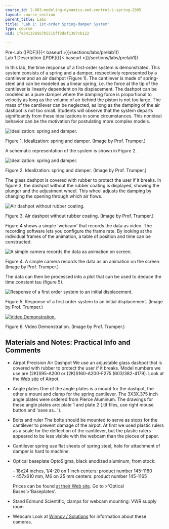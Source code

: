 ```yaml
---
course_id: 2-003-modeling-dynamics-and-control-i-spring-2005
layout: course_section
parent_title: Labs
title: 'Lab 1: 1st-order Spring-damper System'
type: course
uid: 1fe341328567b5515ff2def1307cb122

---
```


Pre-Lab ([PDF]({{< baseurl >}}/sections/labs/prelab1))  
Lab 1 Description ([PDF]({{< baseurl >}}/sections/labs/prelab1))

In this lab, the time response of a first-order system is demonstrated. This system consists of a spring and a damper, respectively represented by a cantilever and an air dashpot (Figure 1). The cantilever is made of spring-steel and can be modeled as a linear spring, i.e. the force at the tip of the cantilever is linearly dependent on its displacement. The dashpot can be modeled as a pure damper where the damping force is proportional to velocity as long as the volume of air behind the piston is not too large. The mass of the cantilever can be neglected, as long as the damping of the air dashpot is not too small. Students will observe that the system departs significantly from these idealizations in some circumstances. This nonideal behavior can be the motivation for postulating more complex models.

![Idealization: spring and damper.](/courses/mechanical-engineering/2-003-modeling-dynamics-and-control-i-spring-2005/labs/lab1fig1.jpg)

Figure 1. Idealization: spring and damper. (Image by Prof. Trumper.)

A schematic representation of the system is shown in Figure 2.

![Idealization: spring and damper.](/courses/mechanical-engineering/2-003-modeling-dynamics-and-control-i-spring-2005/labs/lab1fig2.gif)

Figure 2. Idealization: spring and damper. (Image by Prof. Trumper.)

The glass dashpot is covered with rubber to protect the user if it breaks. In figure 3, the dashpot without the rubber coating is displayed, showing the plunger and the adjustment wheel. This wheel adjusts the damping by changing the opening through which air flows.

![Air dashpot without rubber coating.](/courses/mechanical-engineering/2-003-modeling-dynamics-and-control-i-spring-2005/labs/lab1fig3.jpg)

Figure 3. Air dashpot without rubber coating. (Image by Prof. Trumper.)

Figure 4 shows a simple 'webcam' that records the data as video. The recording software lets you configure the frame rate. By looking at the individual frames of the animation, a table of position and time can be constructed.

![A simple camera records the data as animation on screen.](/courses/mechanical-engineering/2-003-modeling-dynamics-and-control-i-spring-2005/labs/lab1fig4.jpg)

Figure 4. A simple camera records the data as an animation on the screen. (Image by Prof. Trumper.)

The data can then be processed into a plot that can be used to deduce the time constant tau (figure 5).

![Response of a first order system to an initial displacement.](/courses/mechanical-engineering/2-003-modeling-dynamics-and-control-i-spring-2005/labs/lab1fig5.gif)

Figure 5. Response of a first order system to an initial displacement. (Image by Prof. Trumper.)

[![Video Demonstration.](/courses/mechanical-engineering/2-003-modeling-dynamics-and-control-i-spring-2005/labs/screenshot1.jpg)](/ans7870/2/2.003/s05/labs/Lab1.mov)

Figure 6. Video Demonstration. (Image by Prof. Trumper.)

Materials and Notes: Practical Info and Comments
------------------------------------------------

*   Airpot Precision Air Dashpot We use an adjustable glass dashpot that is covered with rubber to protect the user if it breaks. Model numbers we use are (2K)S95-A200 or (2K)S160-A200-F275 (603/382-4179). Look at the [Web site](http://www.airpot.com/) of Airpot.
    
*   Angle plates One of the angle plates is a mount for the dashpot, the other a mount and clamp for the spring cantilever. The 3X3X.375 inch angle plates were ordered from Pierce Aluminum. The drawings for these angle plates are: plate 1 and plate 2 (.tif files, use right mouse button and 'save as...').
    
*   Bolts and ruler The bolts should be mounted to serve as stops for the cantilever to prevent damage of the airpot. At first we used plastic rulers as a scale for the deflection of the cantilever, but the plastic rulers appeared to be less visible with the webcam than the pieces of paper.
    
*   Cantilever spring use flat sheets of spring steel, hole for attachment of damper is hard to machine
    
*   Optical baseplate OptoSigma, black anodized aluminum, from stock:  
      
    \- 18x24 inches, 1/4-20 on 1 inch centers: product number 145-1160  
    \- 457x610 mm, M6 on 25 mm centers: product number 145-1165  
      
    Prices can be found [at their Web site](http://www.optosigma.com/). Go to >'Optical Bases'>'Baseplates'.
    
*   Stand Edmund Scientific, clamps for webcam mounting: VWR supply room
    
*   Webcam Look at [Winnov / Solutions](http://www.winnov.com/) for information about these cameras.